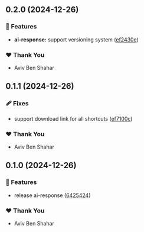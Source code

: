 ## 0.2.0 (2024-12-26)

### 🚀 Features

- **ai-response:** support versioning system ([ef2430e](https://github.com/Avivbens/ios-shortcuts/commit/ef2430e))

### ❤️ Thank You

- Aviv Ben Shahar

## 0.1.1 (2024-12-26)

### 🩹 Fixes

- support download link for all shortcuts ([ef7100c](https://github.com/Avivbens/ios-shortcuts/commit/ef7100c))

### ❤️ Thank You

- Aviv Ben Shahar

## 0.1.0 (2024-12-26)

### 🚀 Features

- release ai-response ([6425424](https://github.com/Avivbens/ios-shortcuts/commit/6425424))

### ❤️ Thank You

- Aviv Ben Shahar
